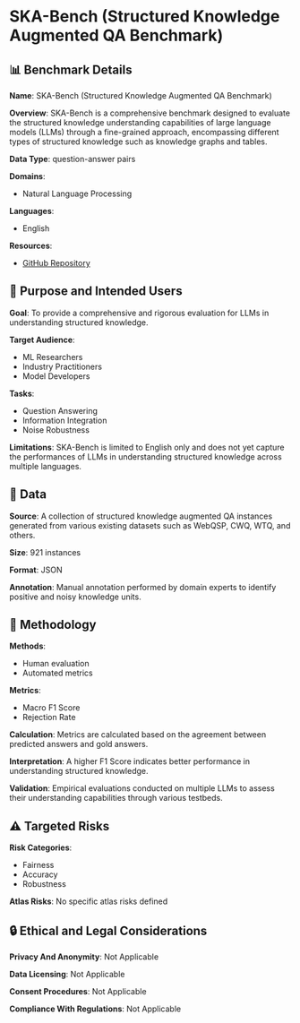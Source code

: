 # SKA-Bench (Structured Knowledge Augmented QA Benchmark)

## 📊 Benchmark Details

**Name**: SKA-Bench (Structured Knowledge Augmented QA Benchmark)

**Overview**: SKA-Bench is a comprehensive benchmark designed to evaluate the structured knowledge understanding capabilities of large language models (LLMs) through a fine-grained approach, encompassing different types of structured knowledge such as knowledge graphs and tables.

**Data Type**: question-answer pairs

**Domains**:
- Natural Language Processing

**Languages**:
- English

**Resources**:
- [GitHub Repository](https://github.com/zjukg/SKA-Bench)

## 🎯 Purpose and Intended Users

**Goal**: To provide a comprehensive and rigorous evaluation for LLMs in understanding structured knowledge.

**Target Audience**:
- ML Researchers
- Industry Practitioners
- Model Developers

**Tasks**:
- Question Answering
- Information Integration
- Noise Robustness

**Limitations**: SKA-Bench is limited to English only and does not yet capture the performances of LLMs in understanding structured knowledge across multiple languages.

## 💾 Data

**Source**: A collection of structured knowledge augmented QA instances generated from various existing datasets such as WebQSP, CWQ, WTQ, and others.

**Size**: 921 instances

**Format**: JSON

**Annotation**: Manual annotation performed by domain experts to identify positive and noisy knowledge units.

## 🔬 Methodology

**Methods**:
- Human evaluation
- Automated metrics

**Metrics**:
- Macro F1 Score
- Rejection Rate

**Calculation**: Metrics are calculated based on the agreement between predicted answers and gold answers.

**Interpretation**: A higher F1 Score indicates better performance in understanding structured knowledge.

**Validation**: Empirical evaluations conducted on multiple LLMs to assess their understanding capabilities through various testbeds.

## ⚠️ Targeted Risks

**Risk Categories**:
- Fairness
- Accuracy
- Robustness

**Atlas Risks**:
No specific atlas risks defined

## 🔒 Ethical and Legal Considerations

**Privacy And Anonymity**: Not Applicable

**Data Licensing**: Not Applicable

**Consent Procedures**: Not Applicable

**Compliance With Regulations**: Not Applicable
